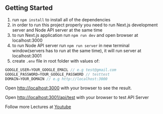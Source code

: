 
## Getting Started

1. run `npm install` to install all of the dependencies
2. in order to run this project properly you need to run Next.js development server and Node API server at the same time
3. to run Next.js application run `npm run dev` and open browser at localhost:3000
4. to run Node API server run `npm run server` in new terminal window(servers has to run at the same time), it will run server at localhost:3001
5. create `.env` file in root folder with values of:

```javascript
GOOGLE_USER=YOUR_GOOGLE_EMAIL // e.g test@gmail.com
GOOGLE_PASSWORD=YOUR_GOOGLE_PASSWORD // testtest
DOMAIN=YOUR_DOMAIN // e.g http://localhost:3000
```

Open [http://localhost:3000](http://localhost:3000) with your browser to see the result.


Open [http://localhost:3001/api/test](http://localhost:3001/api/test) with your browser to test API Server

Follow more Lectures at [Youtube](https://www.youtube.com/channel/UCBA_4Q-Gk4bJxRrtpfdvTzw)
